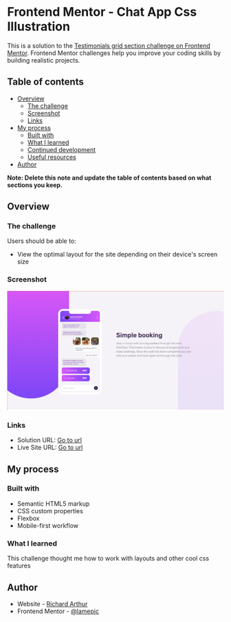 # Frontend Mentor - Chat App Css Illustration

This is a solution to the [Testimonials grid section challenge on Frontend Mentor](https://www.frontendmentor.io/challenges/testimonials-grid-section-Nnw6J7Un7). Frontend Mentor challenges help you improve your coding skills by building realistic projects.

## Table of contents

- [Overview](#overview)
  - [The challenge](#the-challenge)
  - [Screenshot](#screenshot)
  - [Links](#links)
- [My process](#my-process)
  - [Built with](#built-with)
  - [What I learned](#what-i-learned)
  - [Continued development](#continued-development)
  - [Useful resources](#useful-resources)
- [Author](#author)

**Note: Delete this note and update the table of contents based on what sections you keep.**

## Overview

### The challenge

Users should be able to:

- View the optimal layout for the site depending on their device's screen size

### Screenshot

![](./screenshot.png)

### Links

- Solution URL: [Go to url](https://github.com/lamepic/frontend-challenges/tree/main/frontend-mentor/chat-app-css-illustration)
- Live Site URL: [Go to url](https://chat-app-illustration.surge.sh/)

## My process

### Built with

- Semantic HTML5 markup
- CSS custom properties
- Flexbox
- Mobile-first workflow

### What I learned

This challenge thought me how to work with layouts and other cool css features

## Author

- Website - [Richard Arthur](https://www.iamarthur.web.app)
- Frontend Mentor - [@lamepic](https://www.frontendmentor.io/profile/lamepic)
